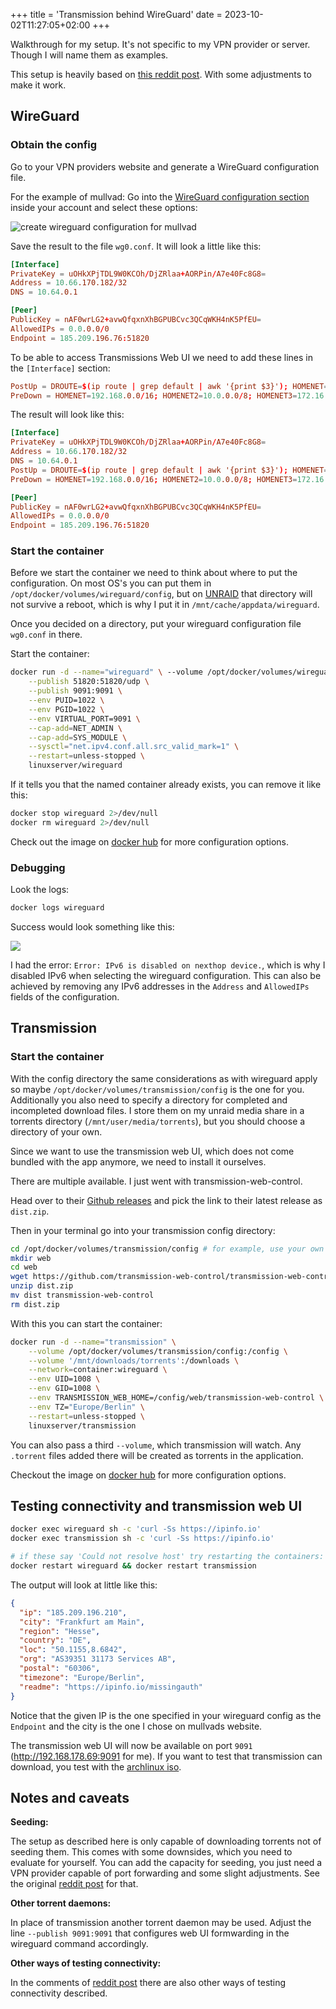 +++
title = 'Transmission behind WireGuard'
date = 2023-10-02T11:27:05+02:00
+++

Walkthrough for my setup.
It's not specific to my VPN provider or server. Though I will name them as
examples.

This setup is heavily based on [this reddit post](https://www.reddit.com/r/VPNTorrents/comments/j1ap68/my_docker_setup_for_torrenting_transmission/).
With some adjustments to make it work.

## WireGuard

### Obtain the config

Go to your VPN providers website and generate a WireGuard configuration file.

For the example of mullvad: Go into the [WireGuard configuration section](https://mullvad.net/en/account/wireguard-config)
inside your account and select these options:

![create wireguard configuration for mullvad](/img/2023/wireguard-mullvad-config.png)

Save the result to the file `wg0.conf`. It will look a little like this:

```conf
[Interface]
PrivateKey = uOHkXPjTDL9W0KCOh/DjZRlaa+AORPin/A7e40Fc8G8=
Address = 10.66.170.182/32
DNS = 10.64.0.1

[Peer]
PublicKey = nAF0wrLG2+avwQfqxnXhBGPUBCvc3QCqWKH4nK5PfEU=
AllowedIPs = 0.0.0.0/0
Endpoint = 185.209.196.76:51820
```

To be able to access Transmissions Web UI we need to add these lines in the
`[Interface]` section:

```conf
PostUp = DROUTE=$(ip route | grep default | awk '{print $3}'); HOMENET=192.168.0.0/16; HOMENET2=10.0.0.0/8; HOMENET3=172.16.0.0/12; ip route add $HOMENET3 via $DROUTE;ip route add $HOMENET2 via $DROUTE; ip route add $HOMENET via $DROUTE;iptables -I OUTPUT -d $HOMENET -j ACCEPT;iptables -A OUTPUT -d $HOMENET2 -j ACCEPT; iptables -A OUTPUT -d $HOMENET3 -j ACCEPT;  iptables -A OUTPUT ! -o %i -m mark ! --mark $(wg show %i fwmark) -m addrtype ! --dst-type LOCAL -j REJECT
PreDown = HOMENET=192.168.0.0/16; HOMENET2=10.0.0.0/8; HOMENET3=172.16.0.0/12; ip route del $HOMENET3 via $DROUTE;ip route del $HOMENET2 via $DROUTE; ip route del $HOMENET via $DROUTE; iptables -D OUTPUT ! -o %i -m mark ! --mark $(wg show %i fwmark) -m addrtype ! --dst-type LOCAL -j REJECT; iptables -D OUTPUT -d $HOMENET -j ACCEPT; iptables -D OUTPUT -d $HOMENET2 -j ACCEPT; iptables -D OUTPUT -d $HOMENET3 -j ACCEPT
```

The result will look like this:

```conf
[Interface]
PrivateKey = uOHkXPjTDL9W0KCOh/DjZRlaa+AORPin/A7e40Fc8G8=
Address = 10.66.170.182/32
DNS = 10.64.0.1
PostUp = DROUTE=$(ip route | grep default | awk '{print $3}'); HOMENET=192.168.0.0/16; HOMENET2=10.0.0.0/8; HOMENET3=172.16.0.0/12; ip route add $HOMENET3 via $DROUTE;ip route add $HOMENET2 via $DROUTE; ip route add $HOMENET via $DROUTE;iptables -I OUTPUT -d $HOMENET -j ACCEPT;iptables -A OUTPUT -d $HOMENET2 -j ACCEPT; iptables -A OUTPUT -d $HOMENET3 -j ACCEPT;  iptables -A OUTPUT ! -o %i -m mark ! --mark $(wg show %i fwmark) -m addrtype ! --dst-type LOCAL -j REJECT
PreDown = HOMENET=192.168.0.0/16; HOMENET2=10.0.0.0/8; HOMENET3=172.16.0.0/12; ip route del $HOMENET3 via $DROUTE;ip route del $HOMENET2 via $DROUTE; ip route del $HOMENET via $DROUTE; iptables -D OUTPUT ! -o %i -m mark ! --mark $(wg show %i fwmark) -m addrtype ! --dst-type LOCAL -j REJECT; iptables -D OUTPUT -d $HOMENET -j ACCEPT; iptables -D OUTPUT -d $HOMENET2 -j ACCEPT; iptables -D OUTPUT -d $HOMENET3 -j ACCEPT

[Peer]
PublicKey = nAF0wrLG2+avwQfqxnXhBGPUBCvc3QCqWKH4nK5PfEU=
AllowedIPs = 0.0.0.0/0
Endpoint = 185.209.196.76:51820
```

### Start the container

Before we start the container we need to think about where to put the
configuration. On most OS's you can put them in
`/opt/docker/volumes/wireguard/config`, but on [UNRAID](https://unraid.net) that directory will not
survive a reboot, which is why I put it in `/mnt/cache/appdata/wireguard`.

Once you decided on a directory, put your wireguard configuration file
`wg0.conf` in there.

Start the container:

```sh
docker run -d --name="wireguard" \ --volume /opt/docker/volumes/wireguard/config:/config \ --volume /lib/modules:/lib/modules \
    --publish 51820:51820/udp \
    --publish 9091:9091 \
    --env PUID=1022 \
    --env PGID=1022 \
    --env VIRTUAL_PORT=9091 \
    --cap-add=NET_ADMIN \
    --cap-add=SYS_MODULE \
    --sysctl="net.ipv4.conf.all.src_valid_mark=1" \
    --restart=unless-stopped \
    linuxserver/wireguard
```

If it tells you that the named container already exists, you can remove it
like this:

```sh
docker stop wireguard 2>/dev/null
docker rm wireguard 2>/dev/null
```
Check out the image on [docker hub](https://hub.docker.com/r/linuxserver/wireguard) for more configuration options.

### Debugging

Look the logs:

```sh
docker logs wireguard
```

Success would look something like this:

![](/img/2023/wireguard-success.png)

I had the error: `Error: IPv6 is disabled on nexthop device.`, which is why I
disabled IPv6 when selecting the wireguard configuration. This can also be
achieved by removing any IPv6 addresses in the `Address` and `AllowedIPs` fields
of the configuration.

## Transmission

### Start the container

With the config directory the same considerations as with wireguard apply
so maybe `/opt/docker/volumes/transmission/config` is the one for you.
Additionally you also need to specify a directory for completed and
incompleted download files. I store them on my unraid media share in a torrents
directory (`/mnt/user/media/torrents`), but you should choose a directory of
your own.

Since we want to use the transmission web UI, which does not come bundled with
the app anymore, we need to install it ourselves.

There are multiple available.
I just went with transmission-web-control.

Head over to their [Github releases](https://github.com/transmission-web-control/transmission-web-control/releases)
and pick the link to their latest release as `dist.zip`.

Then in your terminal go into your transmission config directory:

```sh
cd /opt/docker/volumes/transmission/config # for example, use your own
mkdir web
cd web
wget https://github.com/transmission-web-control/transmission-web-control/releases/download/v1.6.31/dist.zip # latest version at the time of writing
unzip dist.zip
mv dist transmission-web-control
rm dist.zip
```

With this you can start the container:

```sh
docker run -d --name="transmission" \
    --volume /opt/docker/volumes/transmission/config:/config \
    --volume '/mnt/downloads/torrents':/downloads \
    --network=container:wireguard \
    --env UID=1008 \
    --env GID=1008 \
    --env TRANSMISSION_WEB_HOME=/config/web/transmission-web-control \
    --env TZ="Europe/Berlin" \
    --restart=unless-stopped \
    linuxserver/transmission
```

You can also pass a third `--volume`, which transmission will watch. Any
`.torrent` files added there will be created as torrents in the application.

Checkout the image on [docker hub](https://hub.docker.com/r/linuxserver/transmission) for more configuration options.

## Testing connectivity and transmission web UI

```sh
docker exec wireguard sh -c 'curl -Ss https://ipinfo.io'
docker exec transmission sh -c 'curl -Ss https://ipinfo.io'

# if these say 'Could not resolve host' try restarting the containers:
docker restart wireguard && docker restart transmission
```

The output will look at little like this:
```json
{
  "ip": "185.209.196.210",
  "city": "Frankfurt am Main",
  "region": "Hesse",
  "country": "DE",
  "loc": "50.1155,8.6842",
  "org": "AS39351 31173 Services AB",
  "postal": "60306",
  "timezone": "Europe/Berlin",
  "readme": "https://ipinfo.io/missingauth"
}
```
Notice that the given IP is the one specified in your wireguard config as the
`Endpoint` and the city is the one I chose on mullvads website.

The transmission web UI will now be available on port `9091` (http://192.168.178.69:9091 for me).
If you want to test that transmission can download, you test with the [archlinux iso](https://archlinux.org/download).

## Notes and caveats

**Seeding:**

The setup as described here is only capable of downloading torrents not of seeding them.
This comes with some downsides, which you need to evaluate for yourself.
You can add the capacity for seeding, you just need a VPN provider capable of port
forwarding and some slight adjustments.
See the original [reddit post](https://www.reddit.com/r/VPNTorrents/comments/j1ap68/my_docker_setup_for_torrenting_transmission/) for that.

**Other torrent daemons:**

In place of transmission another torrent daemon may be used. Adjust the line
`--publish 9091:9091` that configures web UI formwarding in the wireguard
command accordingly.

**Other ways of testing connectivity:**

In the comments of [reddit post](https://www.reddit.com/r/VPNTorrents/comments/j1ap68/my_docker_setup_for_torrenting_transmission/)
there are also other ways of testing connectivity described.


